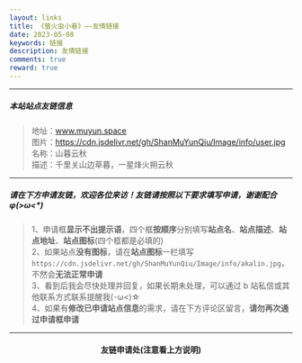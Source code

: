 ```yaml
---
layout: links
title: 《萤火虫小巷》——友情链接
date: 2023-05-08
keywords: 链接
description: 友情链接
comments: true
reward: true
---
```


<div id="links"></div>
<link rel="stylesheet" href="https://cdn.jsdelivr.net/npm/qexo-friends/friends.css">
<script src="https://cdn.jsdelivr.net/npm/qexo-friends/yun/friends.js"></script>
<script>loadQexoFriends("links", "https://bk.muyun.space", "#99bbff")</script>

---

##### **本站站点友链信息**

> 地址：www.muyun.space  
> 图片：https://cdn.jsdelivr.net/gh/ShanMuYunQiu/Image/info/user.jpg  
> 名称：山暮云秋  
> 描述：千里关山边草暮，一星烽火朔云秋

---

##### **请在下方申请友链，欢迎各位来访！友链请按照以下要求填写申请，谢谢配合 φ(>ω<\*)**

> 1、申请框**显示不出提示语**，四个框**按顺序**分别填写**站点名**、**站点描述**、**站点地址**、**站点图标**(四个框都是必填的)  
> 2、如果站点**没有图标**，请在**站点图标**一栏填写`https://cdn.jsdelivr.net/gh/ShanMuYunQiu/Image/info/akalin.jpg`，不然会**无法正常申请**  
> 3、看到后我会尽快处理并回复，如果长期未处理，可以通过 b 站私信或其他联系方式联系提醒我(･ω<)☆  
> 4、如果有**修改已申请站点信息**的需求，请在下方评论区留言，**请勿再次通过申请框申请**

---

<div align='center'><h4>友链申请处(注意看上方说明)</h4></div>

<div id="friends-api"></div>
<script src="https://cdn.jsdelivr.net/npm/qexo-friends/friends-api.js"></script>
<script>qexo_friend_api("friends-api","https://bk.muyun.space");</script>
